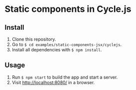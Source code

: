 # Static components in Cycle.js

## Install

1. Clone this repository.
2. Go to `$ cd examples/static-components-jsx/cyclejs`.
3. Install all dependencies with `$ npm install`.

## Usage

1. Run `$ npm start` to build the app and start a server.
2. Visit [http://localhost:8080/](http://localhost:8080/) in a browser.
